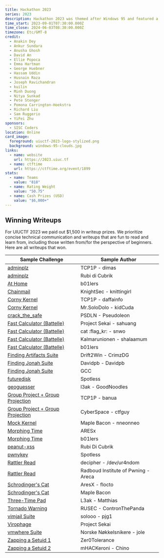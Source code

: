 ```yaml
---
title: Hackathon 2023
series: 2023
description: Hackathon 2023 was themed after Windows 95 and featured a fully interactive desktop environment as the CTFd theme.
time_start: 2023-09-01T07:30:00.000Z
time_close: 2024-06-03T08:30:00.000Z
timezone: Etc/GMT-8
credit:
  - Anakin Dey
  - Ankur Sundara
  - Anusha Ghosh
  - David An
  - Ellie Popoca
  - Emma Hartman
  - George Huebner
  - Hassam Uddin
  - Husnain Raza
  - Joseph Ravichandran
  - kuilin
  - Minh Duong
  - Nitya Sunkad
  - Pete Stenger
  - Pomona Carrington-Hoekstra
  - Richard Liu
  - Sam Ruggerio
  - YiFei Zhu
sponsors:
  - SISC Coders
location: Online
card_image:
  foreground: uiuctf-2023-logo-stylized.png
  background: windows-95-clouds.jpg
links:
  - name: website
    url: https://2023.uiuc.tf
  - name: ctftime
    url: https://ctftime.org/event/1899
stats:
  - name: Teams
    value: "818"
  - name: Rating Weight
    value: "50.75"
  - name: Cash Prizes (USD)
    value: "$6,000+"
---
```


## Winning Writeups

For UIUCTF 2023 we paid out $1,500 in writeup prizes. We prioritize concise technical communication and writeups that are fun to read and learn from, including those written from/for the perspective of beginners. Here are all writeups that won.

| Sample Challenge | Sample Author |
| --------- | ------ |
| [adminplz](https://hackmd.io/@Solderet/UIUCTF2023-adminplz) | TCP1P - dimas |
| [adminplz](https://immense-geology-c53.notion.site/UIUC-CTF-1451335984bd45a787e0ec08f9092c49?pvs=4) | Rubi di Cubrik |
| [At Home](https://bronson113.github.io/2023/07/03/uiuctf-2023-writeups.html#at-home) | b01lers |
| [Chainmail](https://github.com/knittingirl/CTF-Writeups/tree/main/pwn_challs/UIUCTF23/Chainmail) | KnightSec - knittingirl |
| [Corny Kernel](https://github.com/daffainfo/ctf-writeup/tree/main/UIUCTF%202023/Corny%20Kernel) | TCP1P - daffainfo |
| [Corny Kernel](https://github.com/tejassatpalkar/ctf/blob/main/UIUCTF2023/CornyKernel.md) | Mr.SoloDolo - kidCuda |
| [crack_the_safe](https://pseudoleon.github.io/uiuctf-23/) | PSDLN - Pseudoleon |
| [Fast Calculator (Battelle)](https://sahuang.github.io/writeups/uiuctf-2023/) | Project Sekai - sahuang |
| [Fast Calculator (Battelle)](https://ctf.solidity.kr/pad/s/RCtVA7EAg) | cat :flag_kr: - snwo |
| [Fast Calculator (Battelle)](https://gitlab.com/shalaamum/ctf-writeups/-/blob/master/UIUCTF%202023/Fast%20Calculator/writeup.md) | Kalmarunionen - shalaamum |
| [Fast Calculator (Battelle)](https://bronson113.github.io/2023/07/03/uiuctf-2023-writeups.html#fast-calculator) | b01lers |
| [Finding Artifacts Suite](https://medium.com/@Crimz/uiuctf-osint-writeups-part-1-954f800494c2) | Drift2Win - CrimzDG |
| [Finding Jonah Suite](https://github.com/D13David/ctf-writeups/blob/main/uiuctf23/osint/finding_jonah/README.md) | Davidpb - Davidpb |
| [Finding Jonah Suite](https://www.antoine.rocks/UIUCTF%202023%20-%20OSINT.html#whats-for-dinner-50-points) | GCC |
| [futuredisk](https://gist.github.com/MaeIsBad/f2675042f53769e1b16d5aebe139ccca#futuredisk-1---22-solves) | Spotless |
| [geoguesser](https://github.com/abhishekg999/UIUCTF-2023/blob/main/geoguesser/README.md) | l3ak - GoodNoodles |
| [Group Project + Group Projection](https://banua.medium.com/uiuctf-2023-group-project-cryptography-74248dda81a9) | TCP1P - banua |
| [Group Project + Group Projection](https://github.com/ctfguy/My_CTF_Writeups/blob/main/UIUCTF%202023/Crypto/Group%20Project%20and%20Projection/solution.md) | CyberSpace - ctfguy |
| [Mock Kernel](https://maplebacon.org/2023/07/uiuctf-mock-kernel/) | Maple Bacon - nneonneo |
| [Morphing Time](https://github.com/SuperBeetleGamer/Crypto-Writeups/blob/main/UIUCTF%202023/morphing_time.md) | ARESx |
| [Morphing Time](https://bronson113.github.io/2023/07/03/uiuctf-2023-writeups.html#morphing-time) | b01lers |
| [peanut-xss](https://immense-geology-c53.notion.site/UIUC-CTF-1451335984bd45a787e0ec08f9092c49?pvs=4) | Rubi Di Cubrik |
| [pwnykey](https://gist.github.com/RubenBrocke/248e80151e2ff4d4ea67a5af792ec4d6) | Spotless |
| [Rattler Read](https://ur4ndom.dev/posts/2023-07-02-uiuctf-rattler-read/) | decipher - /dev/ur4ndom |
| [Rattler Read](https://radboudinstituteof.pwning.nl/posts/rattlerread/) | Radboud Institute of Pwning - Areca |
| [Schrodinger's Cat](https://flocto.github.io/writeups/2023/uiuctf/uiuctf-writeups/#schr%C3%B6dingers-cat) | AresX - flocto |
| [Schrodinger's Cat](https://maplebacon.org/2023/07/uiuctf-schrodingers-cat/) | Maple Bacon |
| [Three-Time Pad](https://github.com/0x-Matthias/CTF-Writeups/tree/main/uiuCTF_2023/crypto/Three-Time_Pad) | L3ak - Matthias |
| [Tornado Warning](https://github.com/rusec/uiuctf23-writeups/blob/main/misc/tornado-warning/README.md) | RUSEC - ContronThePanda |
| [vimjail Suite](https://github.com/pjg11/CTF-Writeups/blob/main/2023-UIUCTF/vimjail.md) | solooo - pjg1 |
| [Virophage](https://nyancat0131.moe/post/ctf-writeups/uiu-ctf/2023/writeup/#virophage) | Project Sekai |
| [vmwhere Suite](https://github.com/joleeee/writeups/blob/main/2023-uiuctf/vmwhere2/writeup.md) | Norske Nøkkelsnikere - jole |
| [Zapping a Setuid 1](https://github.com/nikosChalk/ctf-writeups/blob/master/uiuctf23/pwn/zapping-a-suid1/README.md) | Zer0Tolerance |
| [Zapping a Setuid 2](https://github.com/MarcoMeinardi/CTF-writeups/tree/master/zapping-a-setuid-2) | mHACKeroni - Chino |
